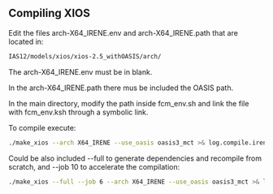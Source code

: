 ## Compiling XIOS

Edit the files arch-X64_IRENE.env and arch-X64_IRENE.path that are located in:

```bash
IAS12/models/xios/xios-2.5_withOASIS/arch/
```
The arch-X64_IRENE.env must be in blank.

In the arch-X64_IRENE.path there mus be included the OASIS path.

In the main directory, modify the path inside fcm_env.sh and link the file with fcm_env.ksh through a symbolic link.

To compile execute:

```bash
./make_xios --arch X64_IRENE --use_oasis oasis3_mct >& log.compile.irene
```
Could be also included --full to generate dependencies and recompile from scratch,
and --job 10 to accelerate the compilation:

```bash
./make_xios --full --job 6 --arch X64_IRENE --use_oasis oasis3_mct >& log.compile.irene
```
